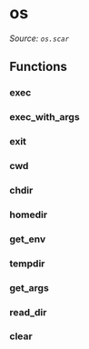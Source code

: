 # os

*Source: `os.scar`*

## Functions

### exec

### exec_with_args

### exit

### cwd

### chdir

### homedir

### get_env

### tempdir

### get_args

### read_dir

### clear

